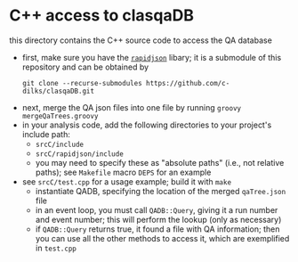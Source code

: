 # C++ access to clasqaDB

this directory contains the C++ source code to access the QA database

- first, make sure you have the
  [`rapidjson`](https://github.com/Tencent/rapidjson/) libary; 
  it is a submodule of this repository and can be obtained by
  ```
  git clone --recurse-submodules https://github.com/c-dilks/clasqaDB.git
  ```
- next, merge the QA json files into one file by running `groovy mergeQaTrees.groovy`
- in your analysis code, add the following directories to your project's include path:
  - `srcC/include` 
  - `srcC/rapidjson/include`
  - you may need to specify these as "absolute paths" (i.e., not relative paths); see
    `Makefile` macro `DEPS` for an example
- see `srcC/test.cpp` for a usage example; build it with `make`
  - instantiate QADB, specifying the location of the merged `qaTree.json` file
  - in an event loop, you must call `QADB::Query`, giving it a run number and
    event number; this will perform the lookup (only as necessary)
  - if `QADB::Query` returns true, it found a file with QA information; then
    you can use all the other methods to access it, which are exemplified in
    `test.cpp`
